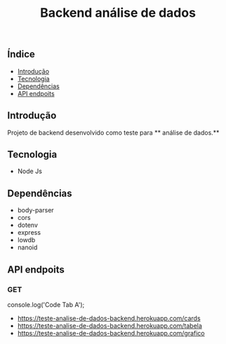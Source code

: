 <h1 align="center"> Backend análise de dados </h1> <br>

## Índice

- [Introdução](#introdução)
- [Tecnologia](#tecnologia)
- [Dependências](#dependências)
- [API endpoits](#api-endpoits)


## Introdução

Projeto de backend desenvolvido como teste para ** análise de dados.**


## Tecnologia 

- Node Js

## Dependências

  - body-parser
  - cors
  - dotenv
  - express
  - lowdb
  - nanoid

## API endpoits

### GET
console.log('Code Tab A');

- https://teste-analise-de-dados-backend.herokuapp.com/cards
- https://teste-analise-de-dados-backend.herokuapp.com/tabela
- https://teste-analise-de-dados-backend.herokuapp.com/grafico
